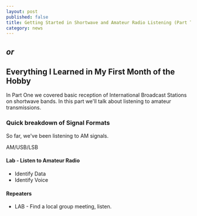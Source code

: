```yaml
---
layout: post
published: false
title: Getting Started in Shortwave and Amateur Radio Listening (Part Two)
category: news
---
```


## *or*

## Everything I Learned in My First Month of the Hobby

In Part One we covered basic reception of International Broadcast Stations on shortwave bands. In this part we'll talk about listening to amateur transmissions.

### Quick breakdown of Signal Formats

So far, we've been listening to AM signals.

AM/USB/LSB

#### Lab - Listen to Amateur Radio

* Identify Data
* Identify Voice

#### Repeaters

* LAB - Find a local group meeting, listen.

